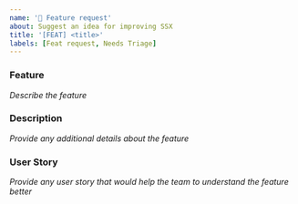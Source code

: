 ```yaml
---
name: '🚀 Feature request'
about: Suggest an idea for improving SSX
title: '[FEAT] <title>'
labels: [Feat request, Needs Triage]
---
```

### Feature
_Describe the feature_

### Description
_Provide any additional details about the feature_

### User Story
_Provide any user story that would help the team to understand the feature better_
